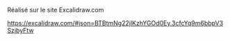 Réalisé sur le site Excalidraw.com

https://excalidraw.com/#json=BTBtmNg22jlKzhYGOd0Ey,3cfcYq9m6bbpV3SzjbyFtw